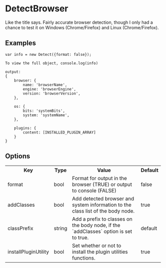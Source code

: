 # DetectBrowser

Like the title says.  Fairly accurate browser detection, though I only had a chance to test it on Windows (Chrome/Firefox) and Linux (Chrome/Firefox).

## Examples

```
var info = new Detect({format: false});

To view the full object, console.log(info)

output: 
{
	browser: {
		name: 'browserName',
		engine: 'browserEngine', 
		version: 'browserVersion',
	},
	
	os: {
		bits: 'systemBits',
		system: 'systemName',
	},

	plugins: {
		content: [INSTALLED_PLUGIN_ARRAY]
	}
}
```

## Options

<table>
	<tr>
		<th>Key</th>
		<th>Type</th>
		<th>Value</th>
		<th>Default</th>
	</tr>
	<tr>
		<td>format</td>
		<td>bool</td>
		<td>Format for output in the browser (TRUE) or output to console (FALSE)</td>
		<td>false</td>
	</tr>
	<tr>
		<td>addClasses</td>
		<td>bool</td>
		<td>Add detected browser and system information to the class list of the body node.</td>
		<td>true</td>
	</tr>
	<tr>
		<td>classPrefix</td>
		<td>string</td>
		<td>Add a prefix to classes on the body node, if the `addClasses` option is set to true.</td>
		<td>default</td>
	</tr>
	<tr>
		<td>installPluginUtility</td>
		<td>bool</td>
		<td>Set whether or not to install the plugin utilities functions.</td>
		<td>true</td>
	</tr>
</table>